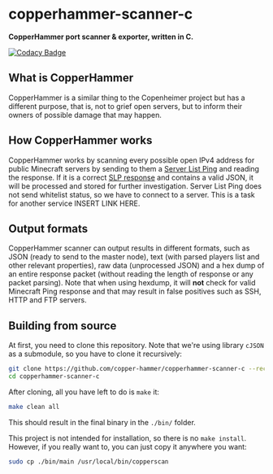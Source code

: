# copperhammer-scanner-c
**CopperHammer port scanner &amp; exporter, written in C.**

[![Codacy Badge](https://app.codacy.com/project/badge/Grade/7470572aec6b4b53b0c2fe34e58d78f7)](https://www.codacy.com?utm_source=github.com&amp;utm_medium=referral&amp;utm_content=copper-hammer/copperhammer-scanner-c&amp;utm_campaign=Badge_Grade)

## What is CopperHammer
CopperHammer is a similar thing to the Copenheimer project but has a different
purpose, that is, not to grief open servers, but to inform their owners of
possible damage that may happen.

## How CopperHammer works
CopperHammer works by scanning every possible open IPv4 address for public
Minecraft servers by sending to them a [Server List Ping](https://wiki.vg/Server_List_Ping) and reading the response.
If it is a correct [SLP response](https://wiki.vg/Server_List_Ping#Response) and
contains a valid JSON, it will be processed and stored for further investigation.
Server List Ping does not send whitelist status, so we have to connect to
a server. This is a task for another service INSERT LINK HERE.

## Output formats
CopperHammer scanner can output results in different formats, such as JSON
(ready to send to the master node), text (with parsed players list and other
relevant properties), raw data (unprocessed JSON) and a hex dump of an entire
response packet (without reading the length of response or any packet parsing).
Note that when using hexdump, it will **not** check for valid Minecraft Ping
response and that may result in false positives such as SSH, HTTP and FTP
servers.

## Building from source
At first, you need to clone this repository. Note that we're using library
`cJSON` as a submodule, so you have to clone it recursively:
```bash
git clone https://github.com/copper-hammer/copperhammer-scanner-c --recursive
cd copperhammer-scanner-c
```

After cloning, all you have left to do is `make` it:
```bash
make clean all
```

This should result in the final binary in the `./bin/` folder.

This project is not intended for installation, so there is no `make install`.
However, if you really want to, you can just copy it anywhere you want:
```bash
sudo cp ./bin/main /usr/local/bin/copperscan
```
